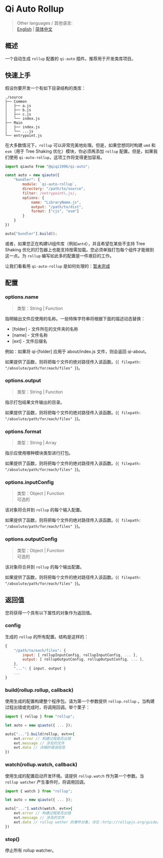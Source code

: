 # Qi Auto Rollup

> Other languages / 其他语言:  
> [English](./README.md) | [简体中文](./README.zh_CN.md) 

## 概述

一个自动生成 `rollup` 配置的 `qi-auto` 插件。推荐用于开发类库项目。

## 快速上手

假设你要开发一个有如下目录结构的类库：

```
./source
├── Common
│   ├── a.js
│   ├── b.js
│   ├── c.js
│   └── index.js
├── Main
│   ├── index.js
│   └── ...js
└── entrypoint.js
```

在大多数情况下，`rollup` 可以非常完美地处理。但是，如果您想同时构建 `umd` 和 `esm`（用于 Tree Shaking 优化）模块，你必须再添加 `rollup` 配置。但是，如果我们使用 `qi-auto-rollup`，这项工作将变得更加容易。

```javascript
import qiauto from "@qiqi1996/qi-auto";

const auto = new qiauto({
    "bundler": {
        module: `qi-auto-rollup`,
        directory: "/path/to/source",
        filter: /entrypoint\.js/,
        options: {
            name: "LibraryName.js",
            output: "/path/to/dist",
            format: ["cjs", "esm"]
        }
    }
})

auto["bundler"].build();
```

或者，如果您正在构建UI组件库（例如`antd`），并且希望在某些不支持 Tree Shaking 优化的打包器上也能支持按需加载。您必须单独打包每个组件才能做到这一点。为 `rollup` 编写如此多的配置是一件艰巨的工作。

让我们看看用 `qi-auto-rollup` 是如何处理的：[暂未完成](./)

## 配置

### options.name

> 类型：String | Function  

指明输出文件应使用的名称。一些特殊字符串将根据下面的描述动态替换：

- [folder] - 文件所在的文件夹的名称
- [name] - 文件名称
- [ext] - 文件后缀名

例如：如果将 qi-[folder] 应用于 about/index.js 文件，则会返回 qi-about。

如果提供了函数，则将把每个文件的绝对路径传入该函数。(`{ filepath: "/absolute/path/for/each/files" }`)。


### options.output

> 类型：String | Funciton  

指示打包结果文件输出的目录。

如果提供了函数，则将把每个文件的绝对路径传入该函数。(`{ filepath: "/absolute/path/for/each/files" }`)。

### options.format

> 类型：String | Array  

指示应使用哪种模块类型进行打包。

如果提供了函数，则将把每个文件的绝对路径传入该函数。(`{ filepath: "/absolute/path/for/each/files" }`)。

### options.inputConfig

> 类型：Object | Function  
> 可选的

该对象将合并到 `rollup` 的每个输入配置。

如果提供了函数，则将把每个文件的绝对路径传入该函数。(`{ filepath: "/absolute/path/for/each/files" }`)。

### options.outputConfig

> 类型：Object | Function  
> 可选的

该对象将合并到 `rollup` 的每个输出配置。

如果提供了函数，则将把每个文件的绝对路径传入该函数。(`{ filepath: "/absolute/path/for/each/files" }`)。

## 返回值

您将获得一个具有以下属性的对象作为返回值。

### config

生成的 `rollup` 的所有配置。结构是这样的：

```javascript
{
    "/path/to/each/files": {
        input: [ rollupInputConfig, rollupInputConfig, ... ],
        output: [ rollupOutputConfig, rollupOutputConfig, ... ],
    },
    "...": { input, output }
    ...
}
```

### build(rollup.rollup, callback)

使用生成的配置构建整个程序包。请为第一个参数提供 `rollup.rollup` 。当构建过程出错或完成时，将调用回调。举个栗子：

```javascript
import { rollup } from "rollup";

let auto = new qiauto({ ... });

auto["..."].build(rollup, evt=>{
    evt.error // 构建过程是否出错
    evt.message // 涉及的文件
    evt.data // 详细的错误信息
})
```

### watch(rollup.watch, callback)

使用生成的配置启动开发环境。请提供 `rollup.watch` 作为第一个参数。当 `rollup watcher` 产生事件时，将调用回调。

```javascript
import { watch } from "rollup";

let auto = new qiauto({ ... });

auto["..."].watch(watch, evt=>{
    evt.error // 构建过程是否出错
    evt.message // 涉及的文件
    evt.data // rollup wather 的事件对象，详见：http://rollupjs.org/guide/en/#rollupwatch
})
```

### stop()

停止所有 rollup watcher。